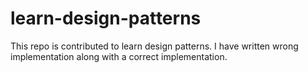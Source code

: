 # learn-design-patterns
This repo is contributed to learn design patterns. I have written wrong implementation along with a correct implementation.
